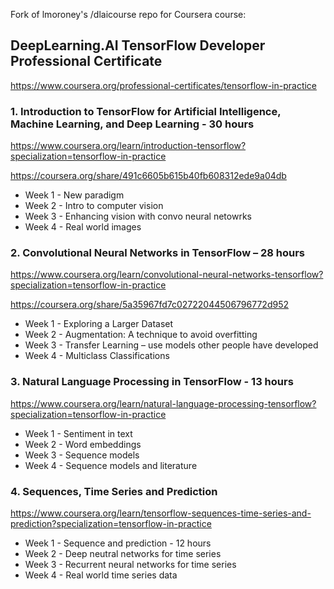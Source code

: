 Fork of lmoroney's /dlaicourse repo for Coursera course:

## DeepLearning.AI TensorFlow Developer Professional Certificate
https://www.coursera.org/professional-certificates/tensorflow-in-practice

### 1.	Introduction to TensorFlow for Artificial Intelligence, Machine Learning, and Deep Learning - 30 hours
https://www.coursera.org/learn/introduction-tensorflow?specialization=tensorflow-in-practice

https://coursera.org/share/491c6605b615b40fb608312ede9a04db

-	Week 1 - New paradigm
-	Week 2 - Intro to computer vision
-	Week 3 - Enhancing vision with convo neural netowrks
-	Week 4 - Real world images
 
### 2.	Convolutional Neural Networks in TensorFlow – 28 hours
https://www.coursera.org/learn/convolutional-neural-networks-tensorflow?specialization=tensorflow-in-practice

https://coursera.org/share/5a35967fd7c02722044506796772d952

-	Week 1 - Exploring a Larger Dataset
-	Week 2 - Augmentation: A technique to avoid overfitting
-	Week 3 - Transfer Learning – use models other people have developed
-	Week 4 - Multiclass Classifications

### 3.	Natural Language Processing in TensorFlow - 13 hours
https://www.coursera.org/learn/natural-language-processing-tensorflow?specialization=tensorflow-in-practice

-	Week 1 - Sentiment in text
-	Week 2 - Word embeddings
-	Week 3 - Sequence models
-	Week 4 - Sequence models and literature

### 4.	Sequences, Time Series and Prediction  
https://www.coursera.org/learn/tensorflow-sequences-time-series-and-prediction?specialization=tensorflow-in-practice

-	Week 1 - Sequence and prediction - 12 hours
-	Week 2 - Deep neutral networks for time series
-	Week 3 - Recurrent neural networks for time series
-	Week 4 - Real world time series data
